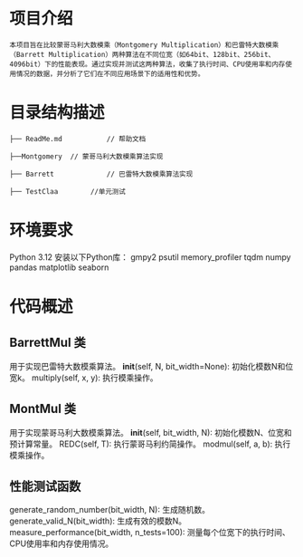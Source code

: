 # 项目介绍
    本项目旨在比较蒙哥马利大数模乘（Montgomery Multiplication）和巴雷特大数模乘（Barrett Multiplication）两种算法在不同位宽（如64bit、128bit、256bit、4096bit）下的性能表现。通过实现并测试这两种算法，收集了执行时间、CPU使用率和内存使用情况的数据，并分析了它们在不同应用场景下的适用性和优势。

# 目录结构描述
    ├── ReadMe.md           // 帮助文档
    
    ├──Montgomery  // 蒙哥马利大数模乘算法实现
    
    ├── Barrett             // 巴雷特大数模乘算法实现
    
    ├── TestClaa        //单元测试
# 环境要求
Python 3.12
安装以下Python库：
gmpy2
psutil
memory_profiler
tqdm
numpy
pandas
matplotlib
seaborn

# 代码概述
## BarrettMul 类
用于实现巴雷特大数模乘算法。
__init__(self, N, bit_width=None): 初始化模数N和位宽k。
multiply(self, x, y): 执行模乘操作。

## MontMul 类
用于实现蒙哥马利大数模乘算法。
__init__(self, bit_width, N): 初始化模数N、位宽和预计算常量。
REDC(self, T): 执行蒙哥马利约简操作。
modmul(self, a, b): 执行模乘操作。


## 性能测试函数
generate_random_number(bit_width, N): 生成随机数。
generate_valid_N(bit_width): 生成有效的模数N。
measure_performance(bit_width, n_tests=100): 测量每个位宽下的执行时间、CPU使用率和内存使用情况。

    
 

 
 

 
 
